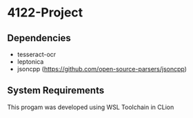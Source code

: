 # 4122-Project

## Dependencies
* tesseract-ocr
* leptonica
* jsoncpp (https://github.com/open-source-parsers/jsoncpp)


## System Requirements
This progam was developed using WSL Toolchain in CLion
